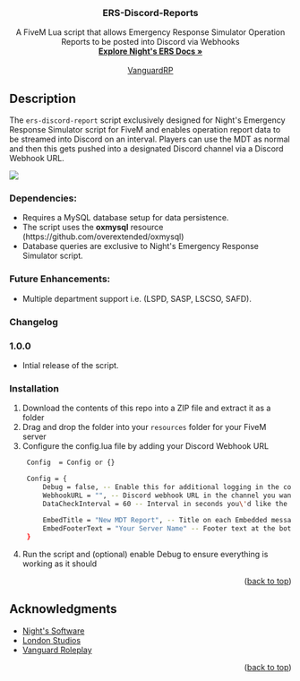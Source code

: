 <a id="readme-top"></a>


<!-- PROJECT LOGO -->
<br />
<div align="center">

<h3 align="center">ERS-Discord-Reports</h3>

  <p align="center">
    A FiveM Lua script that allows Emergency Response Simulator Operation Reports to be posted into Discord via Webhooks
    <br />
    <a href="https://docs.nights-software.com/resources/ers/"><strong>Explore Night's ERS Docs »</strong></a>
    <br />
    <br />
    <a href="https://discord.gg/vgrdrp">VanguardRP</a>
  </p>
</div>


## Description

<p>The <code>ers-discord-report</code> script exclusively designed for Night's Emergency Response Simulator script for FiveM and enables operation report data to be streamed into Discord on an interval. Players can use the MDT as normal and then this gets pushed into a designated Discord channel via a Discord Webhook URL.</p>

<img src="https://i.imgur.com/kDv1TB0.png"/>

<h3>Dependencies:</h3>
<ul>
  <li>Requires a MySQL database setup for data persistence.</li>
  <li>The script uses the <b>oxmysql</b> resource (https://github.com/overextended/oxmysql)
  <li>Database queries are exclusive to Night's Emergency Response Simulator script.</li>
</ul>

<h3>Future Enhancements:</h3>
<ul>
  <li>Multiple department support i.e. (LSPD, SASP, LSCSO, SAFD).</li>
</ul>

### Changelog

<h3>1.0.0</h3>
<ul>
  <li>Intial release of the script.</li>
</ul>

### Installation

1. Download the contents of this repo into a ZIP file and extract it as a folder
2. Drag and drop the folder into your `resources` folder for your FiveM server
3. Configure the config.lua file by adding your Discord Webhook URL
   ```sh
    Config  = Config or {}

    Config = {
        Debug = false, -- Enable this for additional logging in the console
        WebhookURL = "", -- Discord webhook URL in the channel you want the data posted to
        DataCheckInterval = 60 -- Interval in seconds you\'d like the script to check for new records (recommend every minute at a minimum)
        
        EmbedTitle = "New MDT Report", -- Title on each Embedded message
        EmbedFooterText = "Your Server Name" -- Footer text at the bottom of each message
    }
   ```
4. Run the script and (optional) enable Debug to ensure everything is working as it should

<p align="right">(<a href="#readme-top">back to top</a>)</p>

<!-- ACKNOWLEDGMENTS -->
## Acknowledgments

* [Night's Software](https://store.nights-software.com/)
* [London Studios](https://store.londonstudios.net/)
* [Vanguard Roleplay](https://discord.gg/vgrdrp)

<p align="right">(<a href="#readme-top">back to top</a>)</p>